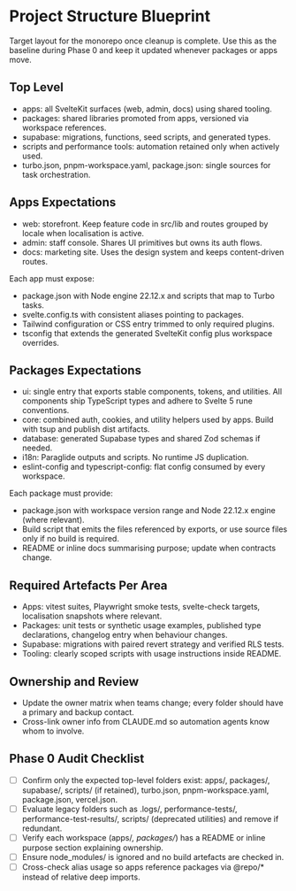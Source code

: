 # Project Structure Blueprint

Target layout for the monorepo once cleanup is complete. Use this as the baseline during Phase 0 and keep it updated whenever packages or apps move.

## Top Level
- apps: all SvelteKit surfaces (web, admin, docs) using shared tooling.
- packages: shared libraries promoted from apps, versioned via workspace references.
- supabase: migrations, functions, seed scripts, and generated types.
- scripts and performance tools: automation retained only when actively used.
- turbo.json, pnpm-workspace.yaml, package.json: single sources for task orchestration.

## Apps Expectations
- web: storefront. Keep feature code in src/lib and routes grouped by locale when localisation is active.
- admin: staff console. Shares UI primitives but owns its auth flows.
- docs: marketing site. Uses the design system and keeps content-driven routes.

Each app must expose:
- package.json with Node engine 22.12.x and scripts that map to Turbo tasks.
- svelte.config.ts with consistent aliases pointing to packages.
- Tailwind configuration or CSS entry trimmed to only required plugins.
- tsconfig that extends the generated SvelteKit config plus workspace overrides.

## Packages Expectations
- ui: single entry that exports stable components, tokens, and utilities. All components ship TypeScript types and adhere to Svelte 5 rune conventions.
- core: combined auth, cookies, and utility helpers used by apps. Build with tsup and publish dist artifacts.
- database: generated Supabase types and shared Zod schemas if needed.
- i18n: Paraglide outputs and scripts. No runtime JS duplication.
- eslint-config and typescript-config: flat config consumed by every workspace.

Each package must provide:
- package.json with workspace version range and Node 22.12.x engine (where relevant).
- Build script that emits the files referenced by exports, or use source files only if no build is required.
- README or inline docs summarising purpose; update when contracts change.

## Required Artefacts Per Area
- Apps: vitest suites, Playwright smoke tests, svelte-check targets, localisation snapshots where relevant.
- Packages: unit tests or synthetic usage examples, published type declarations, changelog entry when behaviour changes.
- Supabase: migrations with paired revert strategy and verified RLS tests.
- Tooling: clearly scoped scripts with usage instructions inside README.

## Ownership and Review
- Update the owner matrix when teams change; every folder should have a primary and backup contact.
- Cross-link owner info from CLAUDE.md so automation agents know whom to involve.

## Phase 0 Audit Checklist
- [ ] Confirm only the expected top-level folders exist: apps/, packages/, supabase/, scripts/ (if retained), turbo.json, pnpm-workspace.yaml, package.json, vercel.json.
- [ ] Evaluate legacy folders such as .logs/, performance-tests/, performance-test-results/, scripts/ (deprecated utilities) and remove if redundant.
- [ ] Verify each workspace (apps/*, packages/*) has a README or inline purpose section explaining ownership.
- [ ] Ensure node_modules/ is ignored and no build artefacts are checked in.
- [ ] Cross-check alias usage so apps reference packages via @repo/* instead of relative deep imports.
